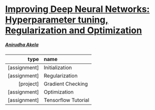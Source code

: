 # [Improving Deep Neural Networks: Hyperparameter tuning, Regularization and Optimization](https://www.coursera.org/learn/neural-networks-deep-learning?)

##### [Anirudha Akela](https://github.com/anirudha-akela)

type | name | 
--:|:----|
[assignment] | Initialization | 
[assignment] | Regularization | 
[project]  | Gradient Checking | 
[assignment]  | Optimization |
[assignment]  | Tensorflow Tutorial |
